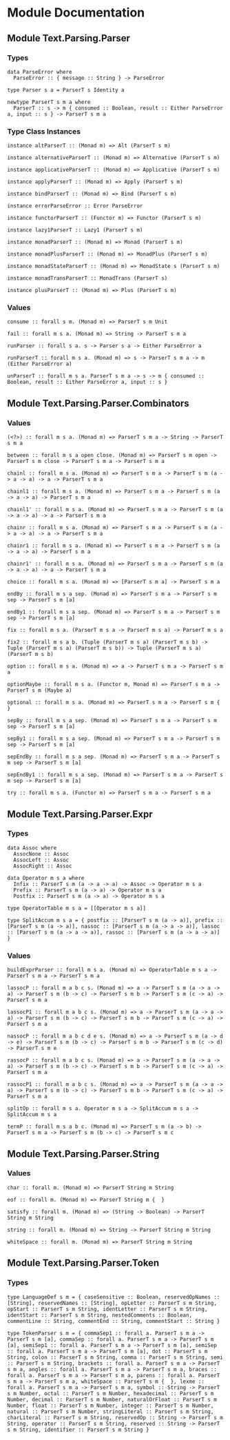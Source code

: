 # Module Documentation

## Module Text.Parsing.Parser

### Types

    data ParseError where
      ParseError :: { message :: String } -> ParseError

    type Parser s a = ParserT s Identity a

    newtype ParserT s m a where
      ParserT :: s -> m { consumed :: Boolean, result :: Either ParseError a, input :: s } -> ParserT s m a


### Type Class Instances

    instance altParserT :: (Monad m) => Alt (ParserT s m)

    instance alternativeParserT :: (Monad m) => Alternative (ParserT s m)

    instance applicativeParserT :: (Monad m) => Applicative (ParserT s m)

    instance applyParserT :: (Monad m) => Apply (ParserT s m)

    instance bindParserT :: (Monad m) => Bind (ParserT s m)

    instance errorParseError :: Error ParseError

    instance functorParserT :: (Functor m) => Functor (ParserT s m)

    instance lazy1ParserT :: Lazy1 (ParserT s m)

    instance monadParserT :: (Monad m) => Monad (ParserT s m)

    instance monadPlusParserT :: (Monad m) => MonadPlus (ParserT s m)

    instance monadStateParserT :: (Monad m) => MonadState s (ParserT s m)

    instance monadTransParserT :: MonadTrans (ParserT s)

    instance plusParserT :: (Monad m) => Plus (ParserT s m)


### Values

    consume :: forall s m. (Monad m) => ParserT s m Unit

    fail :: forall m s a. (Monad m) => String -> ParserT s m a

    runParser :: forall s a. s -> Parser s a -> Either ParseError a

    runParserT :: forall m s a. (Monad m) => s -> ParserT s m a -> m (Either ParseError a)

    unParserT :: forall m s a. ParserT s m a -> s -> m { consumed :: Boolean, result :: Either ParseError a, input :: s }


## Module Text.Parsing.Parser.Combinators

### Values

    (<?>) :: forall m s a. (Monad m) => ParserT s m a -> String -> ParserT s m a

    between :: forall m s a open close. (Monad m) => ParserT s m open -> ParserT s m close -> ParserT s m a -> ParserT s m a

    chainl :: forall m s a. (Monad m) => ParserT s m a -> ParserT s m (a -> a -> a) -> a -> ParserT s m a

    chainl1 :: forall m s a. (Monad m) => ParserT s m a -> ParserT s m (a -> a -> a) -> ParserT s m a

    chainl1' :: forall m s a. (Monad m) => ParserT s m a -> ParserT s m (a -> a -> a) -> a -> ParserT s m a

    chainr :: forall m s a. (Monad m) => ParserT s m a -> ParserT s m (a -> a -> a) -> a -> ParserT s m a

    chainr1 :: forall m s a. (Monad m) => ParserT s m a -> ParserT s m (a -> a -> a) -> ParserT s m a

    chainr1' :: forall m s a. (Monad m) => ParserT s m a -> ParserT s m (a -> a -> a) -> a -> ParserT s m a

    choice :: forall m s a. (Monad m) => [ParserT s m a] -> ParserT s m a

    endBy :: forall m s a sep. (Monad m) => ParserT s m a -> ParserT s m sep -> ParserT s m [a]

    endBy1 :: forall m s a sep. (Monad m) => ParserT s m a -> ParserT s m sep -> ParserT s m [a]

    fix :: forall m s a. (ParserT m s a -> ParserT m s a) -> ParserT m s a

    fix2 :: forall m s a b. (Tuple (ParserT m s a) (ParserT m s b) -> Tuple (ParserT m s a) (ParserT m s b)) -> Tuple (ParserT m s a) (ParserT m s b)

    option :: forall m s a. (Monad m) => a -> ParserT s m a -> ParserT s m a

    optionMaybe :: forall m s a. (Functor m, Monad m) => ParserT s m a -> ParserT s m (Maybe a)

    optional :: forall m s a. (Monad m) => ParserT s m a -> ParserT s m {  }

    sepBy :: forall m s a sep. (Monad m) => ParserT s m a -> ParserT s m sep -> ParserT s m [a]

    sepBy1 :: forall m s a sep. (Monad m) => ParserT s m a -> ParserT s m sep -> ParserT s m [a]

    sepEndBy :: forall m s a sep. (Monad m) => ParserT s m a -> ParserT s m sep -> ParserT s m [a]

    sepEndBy1 :: forall m s a sep. (Monad m) => ParserT s m a -> ParserT s m sep -> ParserT s m [a]

    try :: forall m s a. (Functor m) => ParserT s m a -> ParserT s m a


## Module Text.Parsing.Parser.Expr

### Types

    data Assoc where
      AssocNone :: Assoc
      AssocLeft :: Assoc
      AssocRight :: Assoc

    data Operator m s a where
      Infix :: ParserT s m (a -> a -> a) -> Assoc -> Operator m s a
      Prefix :: ParserT s m (a -> a) -> Operator m s a
      Postfix :: ParserT s m (a -> a) -> Operator m s a

    type OperatorTable m s a = [[Operator m s a]]

    type SplitAccum m s a = { postfix :: [ParserT s m (a -> a)], prefix :: [ParserT s m (a -> a)], nassoc :: [ParserT s m (a -> a -> a)], lassoc :: [ParserT s m (a -> a -> a)], rassoc :: [ParserT s m (a -> a -> a)] }


### Values

    buildExprParser :: forall m s a. (Monad m) => OperatorTable m s a -> ParserT s m a -> ParserT s m a

    lassocP :: forall m a b c s. (Monad m) => a -> ParserT s m (a -> a -> a) -> ParserT s m (b -> c) -> ParserT s m b -> ParserT s m (c -> a) -> ParserT s m a

    lassocP1 :: forall m a b c s. (Monad m) => a -> ParserT s m (a -> a -> a) -> ParserT s m (b -> c) -> ParserT s m b -> ParserT s m (c -> a) -> ParserT s m a

    nassocP :: forall m a b c d e s. (Monad m) => a -> ParserT s m (a -> d -> e) -> ParserT s m (b -> c) -> ParserT s m b -> ParserT s m (c -> d) -> ParserT s m e

    rassocP :: forall m a b c s. (Monad m) => a -> ParserT s m (a -> a -> a) -> ParserT s m (b -> c) -> ParserT s m b -> ParserT s m (c -> a) -> ParserT s m a

    rassocP1 :: forall m a b c s. (Monad m) => a -> ParserT s m (a -> a -> a) -> ParserT s m (b -> c) -> ParserT s m b -> ParserT s m (c -> a) -> ParserT s m a

    splitOp :: forall m s a. Operator m s a -> SplitAccum m s a -> SplitAccum m s a

    termP :: forall m s a b c. (Monad m) => ParserT s m (a -> b) -> ParserT s m a -> ParserT s m (b -> c) -> ParserT s m c


## Module Text.Parsing.Parser.String

### Values

    char :: forall m. (Monad m) => ParserT String m String

    eof :: forall m. (Monad m) => ParserT String m {  }

    satisfy :: forall m. (Monad m) => (String -> Boolean) -> ParserT String m String

    string :: forall m. (Monad m) => String -> ParserT String m String

    whiteSpace :: forall m. (Monad m) => ParserT String m String


## Module Text.Parsing.Parser.Token

### Types

    type LanguageDef s m = { caseSensitive :: Boolean, reservedOpNames :: [String], reservedNames :: [String], opLetter :: ParserT s m String, opStart :: ParserT s m String, identLetter :: ParserT s m String, identStart :: ParserT s m String, nestedComments :: Boolean, commentLine :: String, commentEnd :: String, commentStart :: String }

    type TokenParser s m = { commaSep1 :: forall a. ParserT s m a -> ParserT s m [a], commaSep :: forall a. ParserT s m a -> ParserT s m [a], semiSep1 :: forall a. ParserT s m a -> ParserT s m [a], semiSep :: forall a. ParserT s m a -> ParserT s m [a], dot :: ParserT s m String, colon :: ParserT s m String, comma :: ParserT s m String, semi :: ParserT s m String, brackets :: forall a. ParserT s m a -> ParserT s m a, angles :: forall a. ParserT s m a -> ParserT s m a, braces :: forall a. ParserT s m a -> ParserT s m a, parens :: forall a. ParserT s m a -> ParserT s m a, whiteSpace :: ParserT s m {  }, lexme :: forall a. ParserT s m a -> ParserT s m a, symbol :: String -> ParserT s m Number, octal :: ParserT s m Number, hexadecimal :: ParserT s m Number, decimal :: ParserT s m Number, naturalOrFloat :: ParserT s m Number, float :: ParserT s m Number, integer :: ParserT s m Number, natural :: ParserT s m Number, stringLiteral :: ParserT s m String, charLiteral :: ParserT s m String, reservedOp :: String -> ParserT s m String, operator :: ParserT s m String, reserved :: String -> ParserT s m String, identifier :: ParserT s m String }